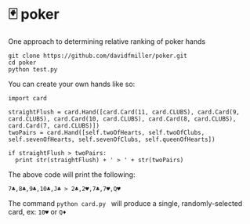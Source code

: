 🃏 poker
=====

One approach to determining relative ranking of poker hands

```
git clone https://github.com/davidfmiller/poker.git
cd poker
python test.py
```

You can create your own hands like so:

```
import card

straightFlush = card.Hand([card.Card(11, card.CLUBS), card.Card(9, card.CLUBS), card.Card(10, card.CLUBS), card.Card(8, card.CLUBS), card.Card(7, card.CLUBS)])
twoPairs = card.Hand([self.twoOfHearts, self.twoOfClubs, self.sevenOfHearts, self.sevenOfClubs, self.queenOfHearts])

if straightFlush > twoPairs:
  print str(straightFlush) + ' > ' + str(twoPairs)
```

The above code will print the following:

```
7♣,8♣,9♣,10♣,J♣ > 2♣,2♥,7♣,7♥,Q♥
```

The command `python card.py ` will produce a single, randomly-selected card, ex: `10♥` or `Q♦`